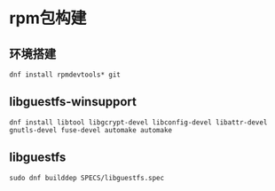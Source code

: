 # rpm包构建

## 环境搭建

```
dnf install rpmdevtools* git
```



## libguestfs-winsupport

```
dnf install libtool libgcrypt-devel libconfig-devel libattr-devel gnutls-devel fuse-devel automake automake
```

## libguestfs

```
sudo dnf builddep SPECS/libguestfs.spec
```

